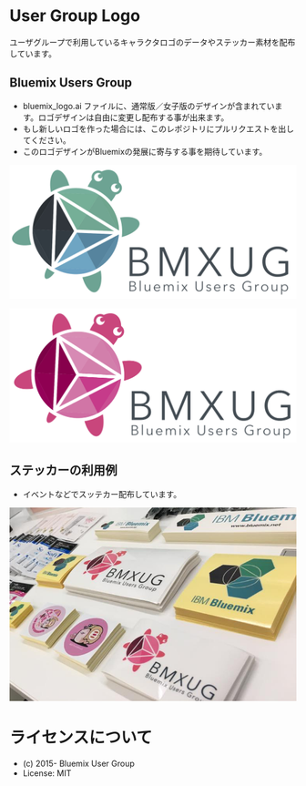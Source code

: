 # User Group Logo

ユーザグループで利用しているキャラクタロゴのデータやステッカー素材を配布しています。

## Bluemix Users Group

* bluemix_logo.ai ファイルに、通常版／女子版のデザインが含まれています。ロゴデザインは自由に変更し配布する事が出来ます。
* もし新しいロゴを作った場合には、このレポジトリにプルリクエストを出してください。
* このロゴデザインがBluemixの発展に寄与する事を期待しています。

![BMXUG](bmxug_logo_green.png)

![BMXUG](bmxug_logo_pink.png)

## ステッカーの利用例

* イベントなどでスッテカー配布しています。

![usecase](usecase01.png)

# ライセンスについて
* (c) 2015- Bluemix User Group
* License: MIT

